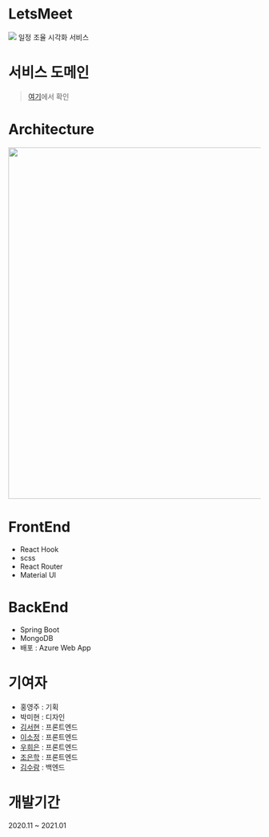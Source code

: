 # LetsMeet
<img src = "https://user-images.githubusercontent.com/20367043/106303344-5f1c2680-629d-11eb-891e-8b667a4c86c5.png"> 
일정 조율 시각화 서비스 

# 서비스 도메인
> [여기](http://letsmeeet.azurewebsites.net)에서 확인

# Architecture 

<img src = "https://user-images.githubusercontent.com/20367043/106302762-b5d53080-629c-11eb-803e-dbf073b53924.png" width = "700px" />

# FrontEnd
- React Hook
- scss
- React Router
- Material UI

# BackEnd
- Spring Boot
- MongoDB
- 배포 : Azure Web App

# 기여자 
- 홍영주 : 기획
- 박미현 : 디자인
- [김서현](https://github.com/ksh0722k) : 프론트엔드
- [이소정](https://github.com/SJLEE316) : 프론트엔드
- [우희은](https://github.com/gmldms784) : 프론트엔드
- [조은학](https://github.com/Cho-Eunhak) : 프론트엔드
- [김수람](https://github.com/su-ram) : 백엔드 

# 개발기간
2020.11 ~ 2021.01
